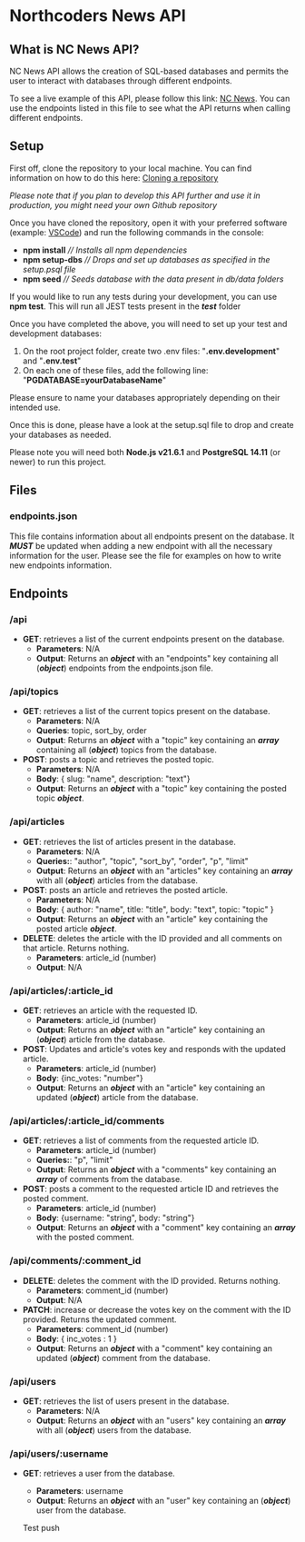 # Northcoders News API

## What is NC News API?

NC News API allows the creation of SQL-based databases and permits the user to interact with databases through different endpoints. 

To see a live example of this API, please follow this link: [NC News](https://nc-news-78g8.onrender.com/). You can use the endpoints listed in this file to see what the API returns when calling different endpoints.

## Setup

First off, clone the repository to your local machine. You can find information on how to do this here: [Cloning a repository](https://docs.github.com/en/repositories/creating-and-managing-repositories/cloning-a-repository)

*Please note that if you plan to develop this API further and use it in production, you might need your own Github repository*

Once you have cloned the repository, open it with your preferred software (example: [VSCode](https://code.visualstudio.com/download)) and run the following commands in the console:
- **npm install** *// Installs all npm dependencies*
- **npm setup-dbs** *// Drops and set up databases as specified in the setup.psql file*
- **npm seed** *// Seeds database with the data present in db/data folders*

If you would like to run any tests during your development, you can use **npm test**. This will run all JEST tests present in the *__test__* folder

Once you have completed the above, you will need to set up your test and development databases:
1. On the root project folder, create two .env files: "**.env.development**" and "**.env.test**"
2. On each one of these files, add the following line: "**PGDATABASE=yourDatabaseName**"

Please ensure to name your databases appropriately depending on their intended use. 

Once this is done, please have a look at the setup.sql file to drop and create your databases as needed. 

Please note you will need both **Node.js v21.6.1** and **PostgreSQL 14.11** (or newer) to run this project.

## Files

### endpoints.json
This file contains information about all endpoints present on the database. It ***MUST*** be updated when adding a new endpoint with all the necessary information for the user. Please see the file for examples on how to write new endpoints information.

## Endpoints

### /api
- **GET**: retrieves a list of the current endpoints present on the database.
    - **Parameters**: N/A
    - **Output**: Returns an ***object*** with an "endpoints" key containing all (***object***) endpoints from the endpoints.json file.

### /api/topics
- **GET**: retrieves a list of the current topics present on the database.
    - **Parameters**: N/A
    - **Queries**: topic, sort_by, order
    - **Output**: Returns an ***object*** with a "topic" key containing an ***array*** containing all (***object***) topics from the database.
- **POST**: posts a topic and retrieves the posted topic.
    - **Parameters**: N/A
    - **Body**: { slug: "name", description: "text"}
    - **Output**: Returns an ***object*** with a "topic" key containing the posted topic ***object***.

### /api/articles
- **GET**: retrieves the list of articles present in the database.
    - **Parameters**: N/A
    - **Queries:**: "author", "topic", "sort_by", "order", "p", "limit"
    - **Output**: Returns an ***object*** with an "articles" key containing an ***array***  with all (***object***) articles from the database.
- **POST**: posts an article and retrieves the posted article.
    - **Parameters**: N/A
    - **Body**: { author: "name", title: "title", body: "text", topic: "topic" }
    - **Output**: Returns an ***object*** with an "article" key containing the posted article ***object***.
- **DELETE**: deletes the article with the ID provided and all comments on that article. Returns nothing.
    - **Parameters**: article_id (number)
    - **Output**: N/A

### /api/articles/:article_id
- **GET**: retrieves an article with the requested ID.
    - **Parameters**: article_id (number)
    - **Output**: Returns an ***object*** with an "article" key containing an (***object***) article from the database.
- **POST**: Updates and article's votes key and responds with the updated article.
    - **Parameters**: article_id (number)
    - **Body**: {inc_votes: "number"}
    - **Output**: Returns an ***object*** with an "article" key containing an updated (***object***) article from the database.

### /api/articles/:article_id/comments
- **GET**: retrieves a list of comments from the requested article ID.
    - **Parameters**: article_id (number)
    - **Queries:**: "p", "limit"
    - **Output**: Returns an ***object*** with a "comments" key containing an ***array*** of comments from the database.
- **POST**: posts a comment to the requested article ID and retrieves the posted comment.
    - **Parameters**: article_id (number)
    - **Body**: {username: "string", body: "string"}
    - **Output**: Returns an ***object*** with a "comment" key containing an ***array*** with the posted comment.

### /api/comments/:comment_id
- **DELETE**: deletes the comment with the ID provided. Returns nothing.
    - **Parameters**: comment_id (number)
    - **Output**: N/A
- **PATCH**: increase or decrease the votes key on the comment with the ID provided. Returns the updated comment.
    - **Parameters**: comment_id (number)
    - **Body**: { inc_votes : 1 }
    - **Output**: Returns an ***object*** with a "comment" key containing an updated (***object***) comment from the database.

### /api/users
- **GET**: retrieves the list of users present in the database.
    - **Parameters**: N/A
    - **Output**: Returns an ***object*** with an "users" key containing an ***array***  with all (***object***) users from the database.

### /api/users/:username
- **GET**: retrieves a user from the database.
    - **Parameters**: username
    - **Output**: Returns an ***object*** with an "user" key containing an (***object***) user from the database.

    Test push

